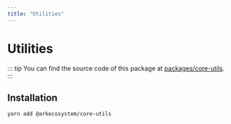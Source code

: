 ```yaml
---
title: "Utilities"
---
```


# Utilities

::: tip
You can find the source code of this package at [packages/core-utils](https://github.com/ArkEcosystem/core/tree/master/packages/core-utils).
:::

## Installation

```bash
yarn add @arkecosystem/core-utils
```
